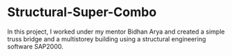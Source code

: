 # Structural-Super-Combo
In this project, I worked under my mentor Bidhan Arya and created a simple truss bridge and a multistorey building using a structural engineering software SAP2000. 
